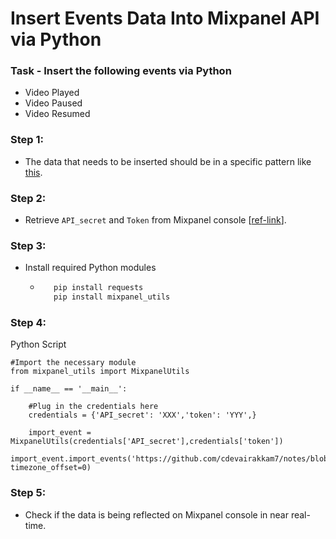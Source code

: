 # Insert Events Data Into Mixpanel API via Python

### Task - Insert the following events via Python
* Video Played 
* Video Paused 
* Video Resumed 

### Step 1:
* The data that needs to be inserted should be in a specific pattern like [this](https://github.com/cdevairakkam7/notes/blob/main/mixpanel_event.txt).

### Step 2:
* Retrieve `API_secret` and `Token` from Mixpanel console [[ref-link](https://help.mixpanel.com/hc/en-us/articles/115004490503-Project-Settings)].   

### Step 3:
* Install required Python modules 
  * ```Python 
       pip install requests
       pip install mixpanel_utils 
       ```
### Step 4: 
Python Script
```
#Import the necessary module
from mixpanel_utils import MixpanelUtils

if __name__ == '__main__':
    
    #Plug in the credentials here
    credentials = {'API_secret': 'XXX','token': 'YYY',}
    
    import_event = MixpanelUtils(credentials['API_secret'],credentials['token'])
    import_event.import_events('https://github.com/cdevairakkam7/notes/blob/main/mixpanel_event.txt', timezone_offset=0)
```
### Step 5:
* Check if the data is being reflected on Mixpanel console in near real-time.
